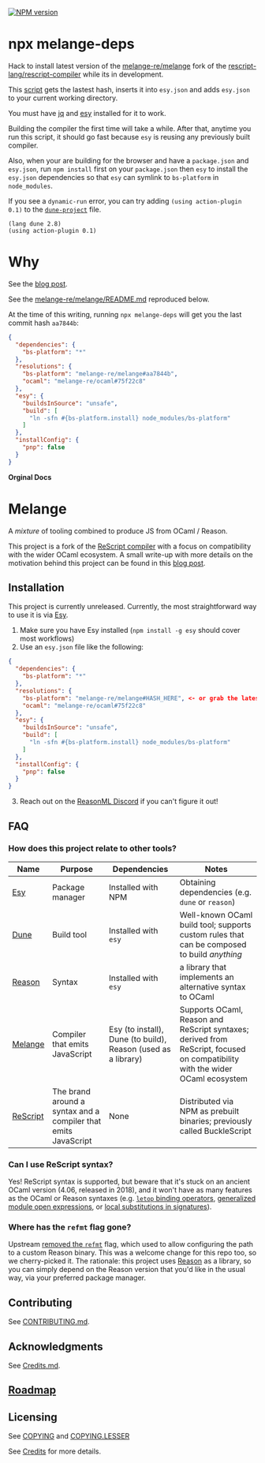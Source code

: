 [![NPM version](https://img.shields.io/npm/v/melange-deps.svg?style=flat)](https://www.npmjs.com/package/melange-deps)

# npx melange-deps

Hack to install latest version of the [melange-re/melange](https://github.com/melange-re/melange#installation) fork of the [rescript-lang/rescript-compiler](https://github.com/rescript-lang/rescript-compiler) while its in development.

This [script](index.sh) gets the lastest hash, inserts it into `esy.json` and adds `esy.json` to your current working directory.

You must have [jq](https://stedolan.github.io/jq/download) and [esy](https://esy.sh/docs/en/getting-started.html) installed for it to work.

Building the compiler the first time will take a while. After that, anytime you run this script, it should go fast because `esy` is reusing any previously built compiler.

Also, when your are building for the browser and have a `package.json` and `esy.json`, run `npm install` first on your `package.json` then `esy` to install the `esy.json` dependencies so that `esy` can symlink to `bs-platform` in `node_modules`.

If you see a `dynamic-run` error, you can try adding `(using action-plugin 0.1)` to the [`dune-project`](https://github.com/idkjs/rescript12/pull/1/commits/6287b7f1df2817513a5bfa36bb396140b98a6bb1) file.

```dune
(lang dune 2.8)
(using action-plugin 0.1)
```

# Why
See the [blog post](https://anmonteiro.com/2021/03/on-ocaml-and-the-js-platform/).

See the [melange-re/melange/README.md](https://github.com/melange-re/melange/blob/fork/README.md) reproduced below.

At the time of this writing, running `npx melange-deps` will get you the last commit hash `aa7844b`:

```json
{
  "dependencies": {
    "bs-platform": "*"
  },
  "resolutions": {
    "bs-platform": "melange-re/melange#aa7844b",
    "ocaml": "melange-re/ocaml#75f22c8"
  },
  "esy": {
    "buildsInSource": "unsafe",
    "build": [
      "ln -sfn #{bs-platform.install} node_modules/bs-platform"
    ]
  },
  "installConfig": {
    "pnp": false
  }
}
```
**Orginal Docs**

# Melange

A _mixture_ of tooling combined to produce JS from OCaml / Reason.

This project is a fork of the
[ReScript compiler](https://github.com/rescript-lang/rescript-compiler/) with
a focus on compatibility with the wider OCaml ecosystem. A small write-up with
more details on the motivation behind this project can be found in this
[blog post](https://anmonteiro.com/2021/03/on-ocaml-and-the-js-platform/).

## Installation

This project is currently unreleased. Currently, the most straightforward way
to use it is via [Esy](https://esy.sh).

1. Make sure you have Esy installed (`npm install -g esy` should cover most
   workflows)
2. Use an `esy.json` file like the following:

```json
{
  "dependencies": {
    "bs-platform": "*"
  },
  "resolutions": {
    "bs-platform": "melange-re/melange#HASH_HERE", <- or grab the latest commit in this repo
    "ocaml": "melange-re/ocaml#75f22c8"
  },
  "esy": {
    "buildsInSource": "unsafe",
    "build": [
      "ln -sfn #{bs-platform.install} node_modules/bs-platform"
    ]
  },
  "installConfig": {
    "pnp": false
  }
}
```

3. Reach out on the [ReasonML Discord](https://discord.gg/reasonml) if you
   can't figure it out!

## FAQ

### How does this project relate to other tools?

| Name  | Purpose  | Dependencies  |  Notes |
|---|---|---|---|
| [Esy](https://esy.sh)  | Package manager |  Installed with NPM |  Obtaining dependencies (e.g. `dune` or `reason`)  |
| [Dune](https://dune.build/)  | Build tool  | Installed with `esy` | Well-known OCaml build tool; supports custom rules that can be composed to build _anything_ |
|  [Reason](https://reasonml.github.io/) | Syntax  |  Installed with `esy` | a library that implements an alternative syntax to OCaml  |
|  [Melange](https://melange.re) | Compiler that emits JavaScript  |  Esy (to install), Dune (to build), Reason (used as a library) |  Supports OCaml, Reason and ReScript syntaxes; derived from ReScript, focused on compatibility with the wider OCaml ecosystem |
|  [ReScript](https://rescript-lang.org/) | The brand around a syntax and a compiler that emits JavaScript  | None | Distributed via NPM as prebuilt binaries; previously called BuckleScript |

### Can I use ReScript syntax?

Yes! ReScript syntax is supported, but beware that it's stuck on an ancient
OCaml version (4.06, released in 2018), and it won't have as many features as
the OCaml or Reason syntaxes
(e.g. [`letop` binding operators](https://github.com/ocaml/ocaml/pull/1947),
[generalized module open expressions](https://github.com/ocaml/ocaml/pull/2147),
or [local substitutions in signatures](https://github.com/ocaml/ocaml/pull/2122)).

### Where has the `refmt` flag gone?

Upstream [removed the `refmt`](https://github.com/rescript-lang/rescript-compiler/pull/4998/commits/be9b1add647859d595dc2e2cbd5552ca246d1df9)
flag, which used to allow configuring the path to a custom Reason binary. This
was a welcome change for this repo too, so we cherry-picked it. The rationale:
this project uses [Reason](https://github.com/reasonml/reason) as a library,
so you can simply depend on the Reason version that you'd like in the usual way,
via your preferred package manager.

## Contributing

See [CONTRIBUTING.md](CONTRIBUTING.md).

## Acknowledgments

See [Credits.md](./Credits.md).

## [Roadmap](https://github.com/rescript-lang/rescript-compiler/wiki)

## Licensing

See [COPYING](./COPYING) and [COPYING.LESSER](./COPYING.LESSER)

See [Credits](./Credits.md) for more details.
